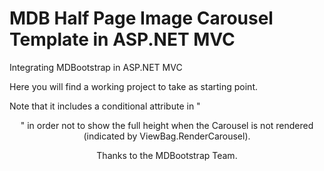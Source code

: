 # MDB Half Page Image Carousel Template in ASP.NET MVC

Integrating MDBootstrap in ASP.NET MVC

Here you will find a working project to take as starting point.

Note that it includes a conditional attribute in "<header>" in order not to show the full height when the Carousel is not rendered (indicated by ViewBag.RenderCarousel).

Thanks to the MDBootstrap Team.
